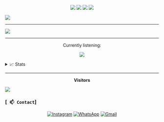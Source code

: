 <p align="center">
  <img src="https://img.shields.io/badge/-JavaScript-black?style=flat-square&logo=javascript" />
  <img src="https://img.shields.io/badge/-TypeScript-black?style=flat-square&logo=typescript" />
  <img src="https://img.shields.io/badge/-Node.js-black?style=flat-square&logo=Node.js" />
  <img src="https://img.shields.io/badge/-GitHub-black?style=flat-square&logo=github" /> <br>
</p>


![](https://github-readme-streak-stats.herokuapp.com/?user=xct007&theme=dracula&hide_border=true)<br/>
___
![](http://github-profile-summary-cards.vercel.app/api/cards/profile-details?username=xct007&theme=dracula)
___
<div align="center">
<p>Currently listening:</p>

![](https://spotify-github-profile.vercel.app/api/view.svg?uid=31jlxhrwmfioxnorylcazb44ifwy&cover_image=false&theme=default&show_offline=true&background_color=121212&bar_color=53b14f&bar_color_cover=falserue&background_color=121212&bar_color=53b14f&bar_color_cover=true)

</div>

<details><summary>📈 Stats</summary>
<div align="center">
<br>

<img align="center" src="http://github-profile-summary-cards.vercel.app/api/cards/repos-per-language?username=xct007&theme=dracula" />
<img align="center" src="http://github-profile-summary-cards.vercel.app/api/cards/most-commit-language?username=xct007&theme=dracula" />

</div>
</details>

___
<p align="center"><b>Visitors</b></p>

![](https://count.getloli.com/get/@xct007?theme=rule34)

### [` 📫 Contact`]
<p align="center">
<a href="https://www.instagram.com/david.stefen" target="_blank"><img src="https://img.shields.io/badge/Instagram-%23E4405F.svg?&style=flat-square&logo=instagram&logoColor=white" alt="Instagram"></a>
<a href="https://api.whatsapp.com/send?phone=6282177862043&text=hi" target="_blank"><img src="https://img.shields.io/badge/Whatsapp-%808080.svg?&style=flat-square&logo=Whatsapp&logoColor=white" alt="WhatsApp"></a>
<a href="mailto:davidstefen56@gmail.com" target="_blank"><img src="https://img.shields.io/badge/Gmail-D14836?style=flat-square&logo=gmail&logoColor=white" alt="Gmail"></a>
</p>
